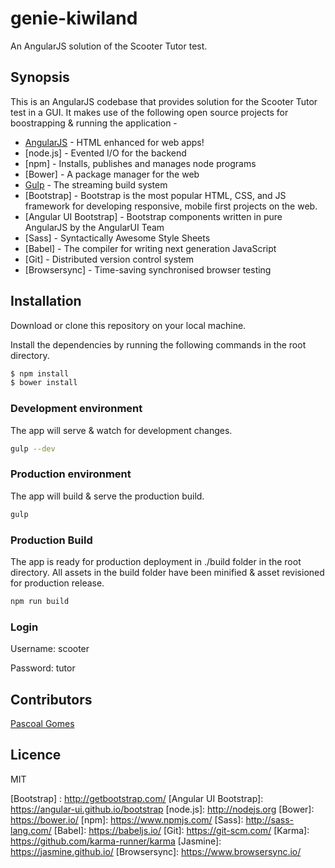 # genie-kiwiland
An AngularJS solution of the Scooter Tutor test.

## Synopsis
This is an AngularJS codebase that provides solution for the Scooter Tutor test in a GUI. It makes use of the following open source projects for boostrapping & running the application -

* [AngularJS] - HTML enhanced for web apps!
* [node.js] - Evented I/O for the backend
* [npm] - Installs, publishes and manages node programs
* [Bower] - A package manager for the web
* [Gulp] - The streaming build system
* [Bootstrap] - Bootstrap is the most popular HTML, CSS, and JS framework for developing responsive, mobile first projects on the web.
* [Angular UI Bootstrap] - Bootstrap components written in pure AngularJS by the AngularUI Team
* [Sass] - Syntactically Awesome Style Sheets
* [Babel] - The compiler for writing next generation JavaScript
* [Git] - Distributed version control system
* [Browsersync] - Time-saving synchronised browser testing

## Installation
Download or clone this repository on your local machine.

Install the dependencies by running the following commands in the root directory.

```sh
$ npm install
$ bower install
```

### Development environment
The app will serve & watch for development changes.

```sh
gulp --dev
```

### Production environment
The app will build & serve the production build.

```sh
gulp
```

### Production Build
The app is ready for production deployment in ./build folder in the root directory.
All assets in the build folder have been minified & asset revisioned for production release.

```sh
npm run build
```

### Login
Username: scooter

Password: tutor


## Contributors
[Pascoal Gomes](https://au.linkedin.com/in/pascoal-gomes-a4835954)


## Licence
MIT

[AngularJS]: <http://angularjs.org>
[Gulp]: <http://gulpjs.com>
[Bootstrap] : <http://getbootstrap.com/>
[Angular UI Bootstrap]: <https://angular-ui.github.io/bootstrap>
[node.js]: <http://nodejs.org>
[Bower]: https://bower.io/
[npm]: https://www.npmjs.com/
[Sass]: http://sass-lang.com/
[Babel]: https://babeljs.io/
[Git]: https://git-scm.com/
[Karma]: https://github.com/karma-runner/karma
[Jasmine]: https://jasmine.github.io/
[Browsersync]: https://www.browsersync.io/


